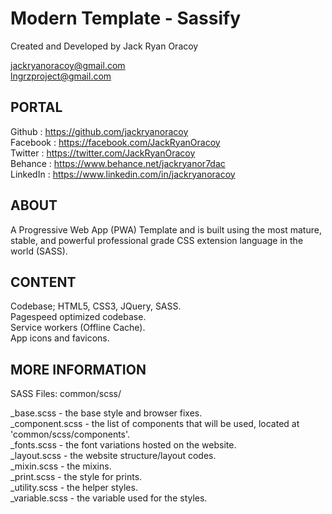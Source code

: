 # Modern Template - Sassify  
Created and Developed by Jack Ryan Oracoy  
  
jackryanoracoy@gmail.com  
lngrzproject@gmail.com   
  
  
PORTAL  
------------------------------------------------------------  
Github     :   https://github.com/jackryanoracoy  
Facebook   :   https://facebook.com/JackRyanOracoy  
Twitter    :   https://twitter.com/JackRyanOracoy  
Behance    :   https://www.behance.net/jackryanor7dac  
LinkedIn   :   https://www.linkedin.com/in/jackryanoracoy  
  
  
ABOUT  
------------------------------------------------------------  
A Progressive Web App (PWA) Template and is built using the most mature, stable, and powerful professional grade CSS extension language in the world (SASS).  
  
  
CONTENT  
------------------------------------------------------------  
Codebase; HTML5, CSS3, JQuery, SASS.  
Pagespeed optimized codebase.  
Service workers (Offline Cache).  
App icons and favicons.   
  
  
MORE INFORMATION  
------------------------------------------------------------  
SASS Files: common/scss/  
  
_base.scss - the base style and browser fixes.  
_component.scss - the list of components that will be used, located at 'common/scss/components'.  
_fonts.scss - the font variations hosted on the website.  
_layout.scss - the website structure/layout codes.  
_mixin.scss - the mixins.  
_print.scss - the style for prints.  
_utility.scss - the helper styles.  
_variable.scss - the variable used for the styles.  